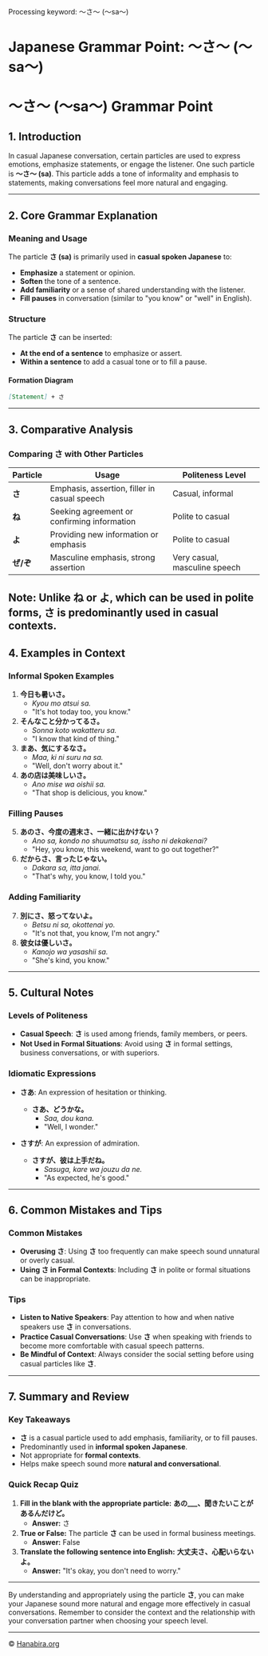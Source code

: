 Processing keyword: ～さ～ (〜sa〜)
# Japanese Grammar Point: ～さ～ (〜sa〜)
# ～さ～ (〜sa〜) Grammar Point
## 1. Introduction
In casual Japanese conversation, certain particles are used to express emotions, emphasize statements, or engage the listener. One such particle is **～さ～ (sa)**. This particle adds a tone of informality and emphasis to statements, making conversations feel more natural and engaging.

---
## 2. Core Grammar Explanation
### Meaning and Usage
The particle **さ (sa)** is primarily used in **casual spoken Japanese** to:
- **Emphasize** a statement or opinion.
- **Soften** the tone of a sentence.
- **Add familiarity** or a sense of shared understanding with the listener.
- **Fill pauses** in conversation (similar to "you know" or "well" in English).
### Structure
The particle **さ** can be inserted:
- **At the end of a sentence** to emphasize or assert.
- **Within a sentence** to add a casual tone or to fill a pause.
#### Formation Diagram
```markdown
[Statement] + さ
```
---
## 3. Comparative Analysis
### Comparing **さ** with Other Particles
| Particle | Usage                                    | Politeness Level          |
|----------|------------------------------------------|---------------------------|
| **さ**     | Emphasis, assertion, filler in casual speech | Casual, informal            |
| **ね**     | Seeking agreement or confirming information | Polite to casual            |
| **よ**     | Providing new information or emphasis    | Polite to casual            |
| **ぜ/ぞ**   | Masculine emphasis, strong assertion     | Very casual, masculine speech |
**Note:** Unlike **ね** or **よ**, which can be used in polite forms, **さ** is predominantly used in casual contexts.
---
## 4. Examples in Context
### Informal Spoken Examples
1. **今日も暑いさ。**
   - *Kyou mo atsui sa.*
   - "It's hot today too, you know."
2. **そんなこと分かってるさ。**
   - *Sonna koto wakatteru sa.*
   - "I know that kind of thing."
3. **まあ、気にするなさ。**
   - *Maa, ki ni suru na sa.*
   - "Well, don't worry about it."
4. **あの店は美味しいさ。**
   - *Ano mise wa oishii sa.*
   - "That shop is delicious, you know."
### Filling Pauses
5. **あのさ、今度の週末さ、一緒に出かけない？**
   - *Ano sa, kondo no shuumatsu sa, issho ni dekakenai?*
   - "Hey, you know, this weekend, want to go out together?"
6. **だからさ、言ったじゃない。**
   - *Dakara sa, itta janai.*
   - "That's why, you know, I told you."
### Adding Familiarity
7. **別にさ、怒ってないよ。**
   - *Betsu ni sa, okottenai yo.*
   - "It's not that, you know, I'm not angry."
8. **彼女は優しいさ。**
   - *Kanojo wa yasashii sa.*
   - "She's kind, you know."
---
## 5. Cultural Notes
### Levels of Politeness
- **Casual Speech**: **さ** is used among friends, family members, or peers.
- **Not Used in Formal Situations**: Avoid using **さ** in formal settings, business conversations, or with superiors.
### Idiomatic Expressions
- **さあ**: An expression of hesitation or thinking.
  - **さあ、どうかな。**
    - *Saa, dou kana.*
    - "Well, I wonder."
  
- **さすが**: An expression of admiration.
  - **さすが、彼は上手だね。**
    - *Sasuga, kare wa jouzu da ne.*
    - "As expected, he's good."
---
## 6. Common Mistakes and Tips
### Common Mistakes
- **Overusing **さ****: Using **さ** too frequently can make speech sound unnatural or overly casual.
- **Using **さ** in Formal Contexts**: Including **さ** in polite or formal situations can be inappropriate.
### Tips
- **Listen to Native Speakers**: Pay attention to how and when native speakers use **さ** in conversations.
- **Practice Casual Conversations**: Use **さ** when speaking with friends to become more comfortable with casual speech patterns.
- **Be Mindful of Context**: Always consider the social setting before using casual particles like **さ**.
---
## 7. Summary and Review
### Key Takeaways
- **さ** is a casual particle used to add emphasis, familiarity, or to fill pauses.
- Predominantly used in **informal spoken Japanese**.
- Not appropriate for **formal contexts**.
- Helps make speech sound more **natural and conversational**.
### Quick Recap Quiz
1. **Fill in the blank with the appropriate particle:**
   **あの___、聞きたいことがあるんだけど。**
   - **Answer:** さ
2. **True or False:** The particle **さ** can be used in formal business meetings.
   - **Answer:** False
3. **Translate the following sentence into English:**
   **大丈夫さ、心配いらないよ。**
   - **Answer:** "It's okay, you don't need to worry."
---
By understanding and appropriately using the particle **さ**, you can make your Japanese sound more natural and engage more effectively in casual conversations. Remember to consider the context and the relationship with your conversation partner when choosing your speech level.


---

© [Hanabira.org](https://hanabira.org)
